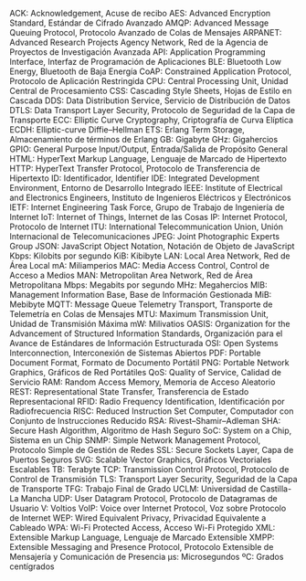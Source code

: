 ACK: Acknowledgement, Acuse de recibo
AES: Advanced Encryption Standard, Estándar de Cifrado Avanzado
AMQP: Advanced Message Queuing Protocol, Protocolo Avanzado de Colas de Mensajes
ARPANET: Advanced Research Projects Agency Network, Red de la Agencia de Proyectos de Investigación Avanzada
API: Application Programming Interface, Interfaz de Programación de Aplicaciones
BLE: Bluetooth Low Energy, Bluetooth de Baja Energía
CoAP: Constrained Application Protocol, Protocolo de Aplicación Restringida
CPU: Central Processing Unit, Unidad Central de Procesamiento
CSS: Cascading Style Sheets, Hojas de Estilo en Cascada
DDS: Data Distribution Service, Servicio de Distribución de Datos
DTLS: Data Transport Layer Security, Protocolo de Seguridad de la Capa de Transporte
ECC: Elliptic Curve Cryptography, Criptografía de Curva Elíptica
ECDH: Elliptic-curve Diffie–Hellman
ETS: Erlang Term Storage, Almacenamiento de términos de Erlang
GB: Gigabyte
GHz: Gigahercios
GPIO: General Purpose Input/Output, Entrada/Salida de Propósito General
HTML: HyperText Markup Language, Lenguaje de Marcado de Hipertexto
HTTP: HyperText Transfer Protocol, Protocolo de Transferencia de Hipertexto
ID: Identificador, Identifier
IDE: Integrated Development Environment, Entorno de Desarrollo Integrado
IEEE: Institute of Electrical and Electronics Engineers, Instituto de Ingenieros Eléctricos y Electrónicos
IETF: Internet Engineering Task Force, Grupo de Trabajo de Ingeniería de Internet
IoT: Internet of Things, Internet de las Cosas
IP: Internet Protocol, Protocolo de Internet
ITU: International Telecommunication Union, Unión Internacional de Telecomunicaciones
JPEG: Joint Photographic Experts Group
JSON: JavaScript Object Notation, Notación de Objeto de JavaScript
Kbps: Kilobits por segundo
KiB: Kibibyte
LAN: Local Area Network, Red de Área Local
mA: Miliamperios
MAC: Media Access Control, Control de Acceso a Medios
MAN: Metropolitan Area Network, Red de Área Metropolitana
Mbps: Megabits por segundo
MHz: Megahercios
MIB: Management Information Base, Base de Información Gestionada
MiB: Mebibyte
MQTT: Message Queue Telemetry Transport, Transporte de Telemetría en Colas de Mensajes
MTU: Maximum Transmission Unit, Unidad de Transmisión Máxima
mW: Milivatios
OASIS: Organization for the Advancement of Structured Information Standards, Organización para el Avance de Estándares de Información Estructurada
OSI: Open Systems Interconnection, Interconexión de Sistemas Abiertos
PDF: Portable Document Format, Formato de Documento Portátil
PNG: Portable Network Graphics, Gráficos de Red Portátiles
QoS: Quality of Service, Calidad de Servicio
RAM: Random Access Memory, Memoria de Acceso Aleatorio
REST: Representational State Transfer, Transferencia de Estado Representacional
RFID: Radio Frequency Identification, Identificación por Radiofrecuencia
RISC: Reduced Instruction Set Computer, Computador con Conjunto de Instrucciones Reducido
RSA: Rivest–Shamir–Adleman
SHA: Secure Hash Algorithm, Algoritmo de Hash Seguro
SoC: System on a Chip, Sistema en un Chip
SNMP: Simple Network Management Protocol, Protocolo Simple de Gestión de Redes
SSL: Secure Sockets Layer, Capa de Puertos Seguros
SVG: Scalable Vector Graphics, Gráficos Vectoriales Escalables
TB: Terabyte
TCP: Transmission Control Protocol, Protocolo de Control de Transmisión
TLS: Transport Layer Security, Seguridad de la Capa de Transporte
TFG: Trabajo Final de Grado
UCLM: Universidad de Castilla-La Mancha
UDP: User Datagram Protocol, Protocolo de Datagramas de Usuario
V: Voltios
VoIP: Voice over Internet Protocol, Voz sobre Protocolo de Internet
WEP: Wired Equivalent Privacy, Privacidad Equivalente a Cableado
WPA: Wi-Fi Protected Access, Acceso Wi-Fi Protegido
XML: Extensible Markup Language, Lenguaje de Marcado Extensible
XMPP: Extensible Messaging and Presence Protocol, Protocolo Extensible de Mensajería y Comunicación de Presencia
μs: Microsegundos
ºC: Grados centígrados
